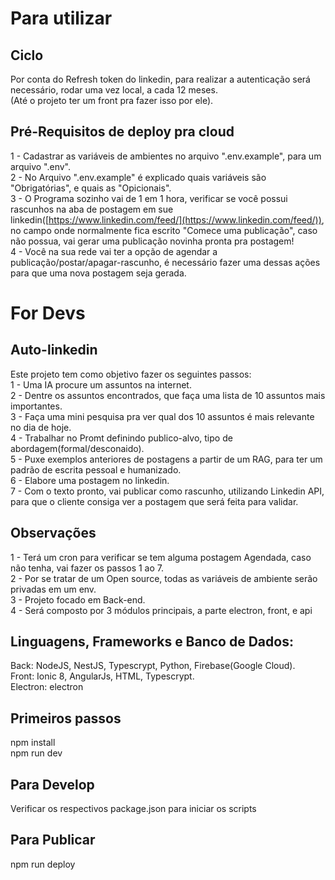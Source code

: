 # Para utilizar

## Ciclo

Por conta do Refresh token do linkedin, para realizar a autenticação será necessário, rodar uma vez local, a cada 12 meses.  
(Até o projeto ter um front pra fazer isso por ele).

## Pré-Requisitos de deploy pra cloud

1 - Cadastrar as variáveis de ambientes no arquivo ".env.example", para um arquivo ".env".  
2 - No Arquivo ".env.example" é explicado quais variáveis são "Obrigatórias", e quais as "Opicionais".  
3 - O Programa sozinho vai de 1 em 1 hora, verificar se você possui rascunhos na aba de postagem em sue linkedin([https://www.linkedin.com/feed/](https://www.linkedin.com/feed/)), no campo onde normalmente fica escrito "Comece uma publicação", caso não possua, vai gerar uma publicação novinha pronta pra postagem!  
4 - Você na sua rede vai ter a opção de agendar a publicação/postar/apagar-rascunho, é necessário fazer uma dessas ações para que uma nova postagem seja gerada.  

# For Devs

## Auto-linkedin

Este projeto tem como objetivo fazer os seguintes passos:  
1 - Uma IA procure um assuntos na internet.  
2 - Dentre os assuntos encontrados, que faça uma lista de 10 assuntos mais importantes.  
3 - Faça uma mini pesquisa pra ver qual dos 10 assuntos é mais relevante no dia de hoje.  
4 - Trabalhar no Promt definindo publico-alvo, tipo de abordagem(formal/desconaido).  
5 - Puxe exemplos anteriores de postagens a partir de um RAG, para ter um padrão de escrita pessoal e humanizado.  
6 - Elabore uma postagem no linkedin.  
7 - Com o texto pronto, vai publicar como rascunho, utilizando Linkedin API, para que o cliente consiga ver a postagem que será feita para validar.

## Observações

1 - Terá um cron para verificar se tem alguma postagem Agendada, caso não tenha, vai fazer os passos 1 ao 7.  
2 - Por se tratar de um Open source, todas as variáveis de ambiente serão privadas em um env.  
3 - Projeto focado em Back-end.  
4 - Será composto por 3 módulos principais, a parte electron, front, e api  

## Linguagens, Frameworks e Banco de Dados:

Back: NodeJS, NestJS, Typescrypt, Python, Firebase(Google Cloud).  
Front: Ionic 8, AngularJs, HTML, Typescrypt.  
Electron: electron  

## Primeiros passos

npm install  
npm run dev  

## Para Develop

Verificar os respectivos package.json para iniciar os scripts

## Para Publicar

npm run deploy
